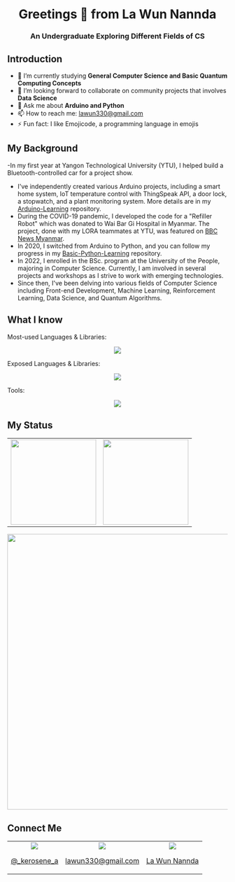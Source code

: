 <h1 align="center">Greetings 👋 from La Wun Nannda</h1>
<h3 align="center">An Undergraduate Exploring Different Fields of CS</h3>


## Introduction
- 🌱 I’m currently studying **General Computer Science and Basic Quantum Computing Concepts**
- 👯 I’m looking forward to collaborate on community projects that involves **Data Science**
- 💬 Ask me about **Arduino and Python**
- 📫 How to reach me: <u>lawun330@gmail.com</u>
- ⚡ Fun fact: I like Emojicode, a programming language in emojis


## My Background 
-In my first year at Yangon Technological University (YTU), I helped build a Bluetooth-controlled car for a project show.
- I've independently created various Arduino projects, including a smart home system, IoT temperature control with ThingSpeak API, a door lock, a stopwatch, and a plant monitoring system. More details are in my [Arduino-Learning](https://github.com/lawun330/Arduino-Learning) repository.
- During the COVID-19 pandemic, I developed the code for a "Refiller Robot" which was donated to Wai Bar Gi Hospital in Myanmar. The project, done with my LORA teammates at YTU, was featured on [BBC News Myanmar](https://youtu.be/Vs6lDYDOak4?si=kkbzYx5g9wyoec0Q).
- In 2020, I switched from Arduino to Python, and you can follow my progress in my [Basic-Python-Learning](https://github.com/lawun330/Basic-Python-Learning) repository.
- In 2022, I enrolled in the BSc. program at the University of the People, majoring in Computer Science. Currently, I am involved in several projects and workshops as I strive to work with emerging technologies.
- Since then, I've been delving into various fields of Computer Science including Front-end Development, Machine Learning, Reinforcement Learning, Data Science, and Quantum Algorithms.


## What I know
<p>Most-used Languages & Libraries:</p>
<div align="center">
  <a href="https://skillicons.dev">
    <img src="https://skillicons.dev/icons?i=arduino,cpp,css,html,py"/>
  </a>
</div>

<p>Exposed Languages & Libraries:</p>
<div align="center">
  <a href="https://skillicons.dev">
    <img src="https://skillicons.dev/icons?i=java,latex,matlab,mysql,octave,opencv,p5js,perl,sklearn,tensorflow"/>
  </a>
</div>

<p>Tools:</p>
<div align="center">
  <a href="https://skillicons.dev">
    <img src="https://skillicons.dev/icons?i=anaconda,atom,codepen,docker,eclipse,git,github,gitlab,powershell,replit,sublime"/>
  </a>
</div>


## My Status
<table align="center">
  <tr>
    <td>
      <img height="195px" src="https://leetcard.jacoblin.cool/lawun330?theme=wtf&font=Mandali&ext=activity"/>
    </td>
    <td>
      <img height="195px" src="https://github-readme-stats.vercel.app/api/top-langs/?username=lawun330&layout=compact"/>
    </td>
  </tr>
</table>
<div align="center">
      <img width="630px" src="https://github-readme-stats.vercel.app/api?username=lawun330&show_icons=true&theme=highcontrast"/>      
</div>


## Connect Me
<table align="center">
  <tr>
    <td align="center">
      <a href="https://discord.com/">
        <img src="https://skillicons.dev/icons?i=discord"/>
        <p>@_kerosene_a</p>
      </a>
    </td>
    <td align="center">
      <a href="https://mail.google.com/">
        <img src="https://skillicons.dev/icons?i=gmail"/>
        <p>lawun330@gmail.com</p>
      </a>
    </td>
    <td align="center">
      <a href="https://www.linkedin.com/in/la-wun-nannda-b047681b5/">
        <img src="https://skillicons.dev/icons?i=linkedin"/>
        <p>La Wun Nannda</p>
      </a>
    </td>
  </tr>
</table>

<!--
**lawun330/lawun330** is a ✨ _special_ ✨ repository because its `README.md` (this file) appears on your GitHub profile.

Here are some ideas to get you started:

- 🔭 I’m currently working on ...
- 🌱 I’m currently learning ...
- 👯 I’m looking to collaborate on ...
- 🤔 I’m looking for help with ...
- 💬 Ask me about ...
- 📫 How to reach me: ...
- 😄 Pronouns: ...
- ⚡ Fun fact: ...
-->
